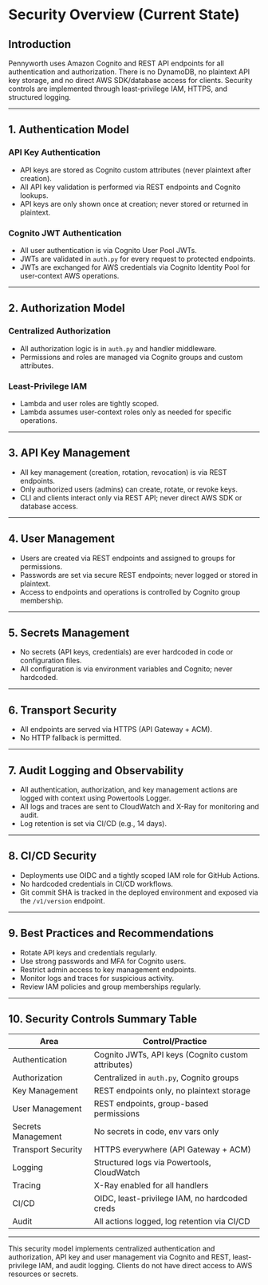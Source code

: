 # Security Overview (Current State)

## Introduction
Pennyworth uses Amazon Cognito and REST API endpoints for all authentication and authorization. There is no DynamoDB, no plaintext API key storage, and no direct AWS SDK/database access for clients. Security controls are implemented through least-privilege IAM, HTTPS, and structured logging.

---

## 1. Authentication Model

### API Key Authentication
- API keys are stored as Cognito custom attributes (never plaintext after creation).
- All API key validation is performed via REST endpoints and Cognito lookups.
- API keys are only shown once at creation; never stored or returned in plaintext.

### Cognito JWT Authentication
- All user authentication is via Cognito User Pool JWTs.
- JWTs are validated in `auth.py` for every request to protected endpoints.
- JWTs are exchanged for AWS credentials via Cognito Identity Pool for user-context AWS operations.

---

## 2. Authorization Model

### Centralized Authorization
- All authorization logic is in `auth.py` and handler middleware.
- Permissions and roles are managed via Cognito groups and custom attributes.

### Least-Privilege IAM
- Lambda and user roles are tightly scoped.
- Lambda assumes user-context roles only as needed for specific operations.

---

## 3. API Key Management
- All key management (creation, rotation, revocation) is via REST endpoints.
- Only authorized users (admins) can create, rotate, or revoke keys.
- CLI and clients interact only via REST API; never direct AWS SDK or database access.

---

## 4. User Management
- Users are created via REST endpoints and assigned to groups for permissions.
- Passwords are set via secure REST endpoints; never logged or stored in plaintext.
- Access to endpoints and operations is controlled by Cognito group membership.

---

## 5. Secrets Management
- No secrets (API keys, credentials) are ever hardcoded in code or configuration files.
- All configuration is via environment variables and Cognito; never hardcoded.

---

## 6. Transport Security
- All endpoints are served via HTTPS (API Gateway + ACM).
- No HTTP fallback is permitted.

---

## 7. Audit Logging and Observability
- All authentication, authorization, and key management actions are logged with context using Powertools Logger.
- All logs and traces are sent to CloudWatch and X-Ray for monitoring and audit.
- Log retention is set via CI/CD (e.g., 14 days).

---

## 8. CI/CD Security
- Deployments use OIDC and a tightly scoped IAM role for GitHub Actions.
- No hardcoded credentials in CI/CD workflows.
- Git commit SHA is tracked in the deployed environment and exposed via the `/v1/version` endpoint.

---

## 9. Best Practices and Recommendations
- Rotate API keys and credentials regularly.
- Use strong passwords and MFA for Cognito users.
- Restrict admin access to key management endpoints.
- Monitor logs and traces for suspicious activity.
- Review IAM policies and group memberships regularly.

---

## 10. Security Controls Summary Table

| Area                | Control/Practice                                  |
|---------------------|---------------------------------------------------|
| Authentication      | Cognito JWTs, API keys (Cognito custom attributes)|
| Authorization       | Centralized in `auth.py`, Cognito groups          |
| Key Management      | REST endpoints only, no plaintext storage         |
| User Management     | REST endpoints, group-based permissions           |
| Secrets Management  | No secrets in code, env vars only                 |
| Transport Security  | HTTPS everywhere (API Gateway + ACM)              |
| Logging             | Structured logs via Powertools, CloudWatch        |
| Tracing             | X-Ray enabled for all handlers                    |
| CI/CD               | OIDC, least-privilege IAM, no hardcoded creds     |
| Audit               | All actions logged, log retention via CI/CD       |

---

This security model implements centralized authentication and authorization, API key and user management via Cognito and REST, least-privilege IAM, and audit logging. Clients do not have direct access to AWS resources or secrets. 